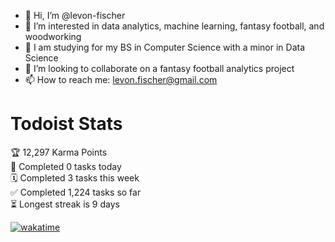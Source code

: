 - 👋 Hi, I’m @levon-fischer
- 👀 I’m interested in data analytics, machine learning, fantasy football, and woodworking
- 🌱 I am studying for my BS in Computer Science with a minor in Data Science
- 💞️ I’m looking to collaborate on a fantasy football analytics project
- 📫 How to reach me: levon.fischer@gmail.com

# Todoist Stats

<!-- TODO-IST:START -->
🏆  12,297 Karma Points           
🌸  Completed 0 tasks today           
🗓  Completed 3 tasks this week           
✅  Completed 1,224 tasks so far           
⏳  Longest streak is 9 days
<!-- TODO-IST:END -->

[![wakatime](https://wakatime.com/badge/user/86bbc7e8-941e-4fba-bbe1-33e1fa89ebe6.svg)](https://wakatime.com/@86bbc7e8-941e-4fba-bbe1-33e1fa89ebe6)
<!---
levon-fischer/levon-fischer is a ✨ special ✨ repository because its `README.md` (this file) appears on your GitHub profile.
You can click the Preview link to take a look at your changes.
--->
